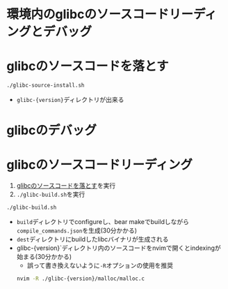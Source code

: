 # 環境内のglibcのソースコードリーディングとデバッグ

# glibcのソースコードを落とす

```bash
./glibc-source-install.sh
```

- `glibc-{version}`ディレクトリが出来る

# glibcのデバッグ

# glibcのソースコードリーディング

1. [glibcのソースコードを落とす](#glibcのソースコードを落とす)を実行
2. `./glibc-build.sh`を実行
```bash
./glibc-build.sh
```
- `build`ディレクトリでconfigureし、bear makeでbuildしながら`compile_commands.json`を生成(30分かかる)
-  `dest`ディレクトリにbuildしたlibcバイナリが生成される
- glibc-{version}`ディレクトリ内のソースコードをnvimで開くとindexingが始まる(30分かかる)
  - 誤って書き換えないように`-R`オプションの使用を推奨
  ```bash
  nvim -R ./glibc-{version}/malloc/malloc.c
  ``` 
